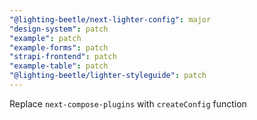 ```yaml
---
"@lighting-beetle/next-lighter-config": major
"design-system": patch
"example": patch
"example-forms": patch
"strapi-frontend": patch
"example-table": patch
"@lighting-beetle/lighter-styleguide": patch
---
```


Replace `next-compose-plugins` with `createConfig` function
